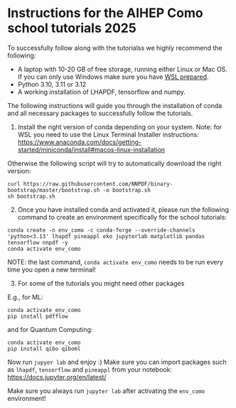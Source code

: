 # Instructions for the AIHEP Como school tutorials 2025

To successfully follow along with the tutorialss we highly recommend the following:

- A laptop with 10-20 GB of free storage, running either Linux or Mac OS. If you can only use Windows make sure you have [WSL prepared](https://learn.microsoft.com/en-us/windows/wsl/install).
- Python 3.10, 3.11 or 3.12
- A working installation of LHAPDF, tensorflow and numpy.

The following instructions will guide you through the installation of conda and all necessary packages to successfully follow the tutorials.

1. Install the right version of conda depending on your system. Note: for WSL you need to use the Linux Terminal Installer instructions: https://www.anaconda.com/docs/getting-started/miniconda/install#macos-linux-installation

Otherwise the following script will try to automatically download the right version:
```
curl https://raw.githubusercontent.com/NNPDF/binary-bootstrap/master/bootstrap.sh -o bootstrap.sh
sh bootstrap.sh
```

2. Once you have installed conda and activated it, please run the following command to create an environment specifically for the school tutorials:

```
conda create -n env_como -c conda-forge --override-channels 'python<3.13' lhapdf pineappl eko jupyterlab matplotlib pandas tensorflow nnpdf -y
conda activate env_como
```

NOTE: the last command, `conda activate env_como` needs to be run every time you open a new terminal!

3. For some of the tutorials you might need other packages

E.g., for ML:
```
conda activate env_como
pip install pdfflow
```

and for Quantum Computing:
```
conda activate env_como
pip install qibo qiboml
```

Now run `jupyer lab` and enjoy :)
Make sure you can import packages such as `lhapdf`, `tensorflow` and `pineappl` from your notebook: https://docs.jupyter.org/en/latest/

Make sure you always run `jupyter lab` after activating the `env_como` environment!
